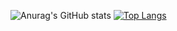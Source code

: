 ![Anurag's GitHub stats](https://github-readme-stats.vercel.app/api?username=mane03&show_icons=true&theme=react)
[![Top Langs](https://github-readme-stats.vercel.app/api/top-langs/?username=mane03&layout=compact&&theme=react)](https://github.com/anuraghazra/github-readme-stats)
